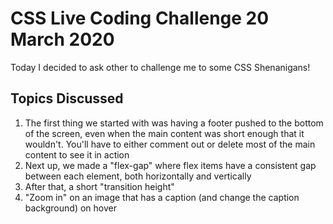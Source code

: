 # CSS Live Coding Challenge 20 March 2020

Today I decided to ask other to challenge me to some CSS Shenanigans!

## Topics Discussed

1. The first thing we started with was having a footer pushed to the bottom of the screen, even when the main content was short enough that it wouldn't. You'll have to either comment out or delete most of the main content to see it in action
1. Next up, we made a "flex-gap" where flex items have a consistent gap between each element, both horizontally and vertically
1. After that, a short "transition height"
1. "Zoom in" on an image that has a caption (and change the caption background) on hover
